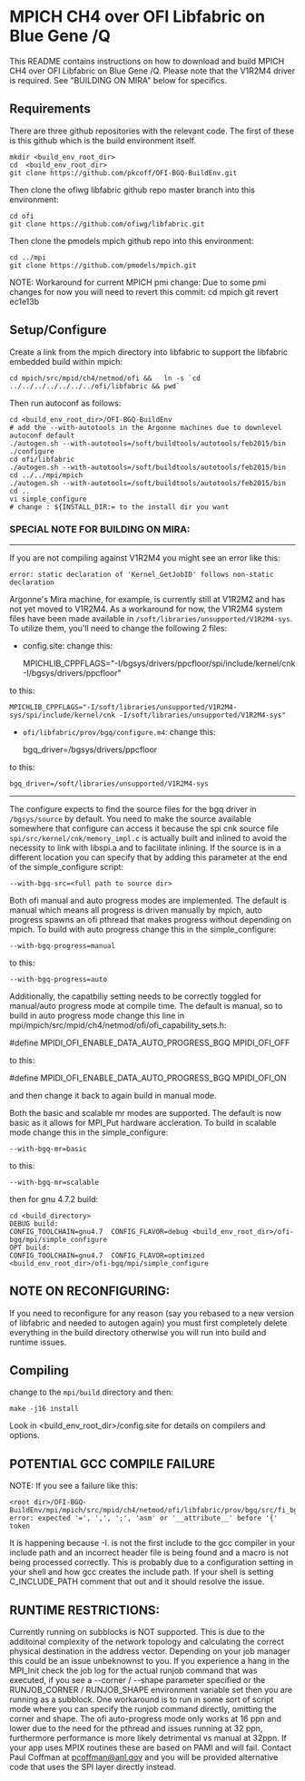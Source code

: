 # MPICH CH4 over OFI Libfabric on Blue Gene /Q

This README contains instructions on how to download and build MPICH CH4 over OFI Libfabric on Blue Gene /Q.  Please note that the V1R2M4 driver is required.  See "BUILDING ON MIRA" below for specifics.

## Requirements

There are three github repositories with the relevant code.  The first of these is this github which is the build environment itself.

```
mkdir <build_env_root_dir>
cd  <build_env_root_dir>
git clone https://github.com/pkcoff/OFI-BGQ-BuildEnv.git
```

Then clone the ofiwg libfabric github repo master branch into this environment:

```
cd ofi
git clone https://github.com/ofiwg/libfabric.git
```

Then clone the pmodels mpich github repo into this environment:

```
cd ../mpi
git clone https://github.com/pmodels/mpich.git
```

NOTE: Workaround for current MPICH pmi change:
Due to some pmi changes for now you will need to revert this commit:
cd mpich
git revert ec1e13b


## Setup/Configure

Create a link from the mpich directory into libfabric to support the libfabric embedded build within mpich:

```
cd mpich/src/mpid/ch4/netmod/ofi &&   ln -s `cd ../../../../../../../ofi/libfabric && pwd`
```


Then run autoconf as follows:

```
cd <build_env_root_dir>/OFI-BGQ-BuildEnv
# add the --with-autotools in the Argonne machines due to downlevel autoconf default
./autogen.sh --with-autotools=/soft/buildtools/autotools/feb2015/bin
./configure
cd ofi/libfabric
./autogen.sh --with-autotools=/soft/buildtools/autotools/feb2015/bin
cd ../../mpi/mpich
./autogen.sh --with-autotools=/soft/buildtools/autotools/feb2015/bin
cd ..
vi simple_configure
# change : ${INSTALL_DIR:= to the install dir you want
```

### SPECIAL NOTE FOR BUILDING ON MIRA:
--------------------------------------------------------------------------------------------

If you are not compiling against V1R2M4 you might see an error like this:

    error: static declaration of 'Kernel_GetJobID' follows non-static declaration

Argonne's Mira machine, for example, is currently still at V1R2M2 and has not yet moved to V1R2M4.  As a workaround for now,
the V1R2M4 system files have been made available in `/soft/libraries/unsupported/V1R2M4-sys`.
To utilize them, you'll need to change the following 2 files:

 * config.site: change this:

    MPICHLIB_CPPFLAGS="-I/bgsys/drivers/ppcfloor/spi/include/kernel/cnk -I/bgsys/drivers/ppcfloor"

to this:

    MPICHLIB_CPPFLAGS="-I/soft/libraries/unsupported/V1R2M4-sys/spi/include/kernel/cnk -I/soft/libraries/unsupported/V1R2M4-sys"

* `ofi/libfabric/prov/bgq/configure.m4`: change this:

    bgq_driver=/bgsys/drivers/ppcfloor

to this:

    bgq_driver=/soft/libraries/unsupported/V1R2M4-sys
  
--------------------------------------------------------------------------------------------

The configure expects to find the source files for the bgq driver in `/bgsys/source` by default.
You need to make the source available somewhere that configure can access it because the spi
cnk source file `spi/src/kernel/cnk/memory_impl.c` is actually built and inlined to avoid the
necessity to link with libspi.a and to facilitate inlining.  If the source is in a different
location you can specify that by adding this parameter at the end of the simple_configure script:

    --with-bgq-src=<full path to source dir>

Both ofi manual and auto progress modes are implemented.  The default is manual which
means all progress is driven manually by mpich, auto progress spawns an ofi pthread that makes progress
without depending on mpich.  To build with auto progress change this in the simple_configure:

    --with-bgq-progress=manual

to this:

    --with-bgq-progress=auto

Additionally, the capatbiliy setting needs to be correctly toggled for manual/auto progress mode at compile time.
The default is manual, so to build in auto progress mode change this line in
mpi/mpich/src/mpid/ch4/netmod/ofi/ofi_capability_sets.h:

#define MPIDI_OFI_ENABLE_DATA_AUTO_PROGRESS_BGQ MPIDI_OFI_OFF

to this:

#define MPIDI_OFI_ENABLE_DATA_AUTO_PROGRESS_BGQ MPIDI_OFI_ON

and then change it back to again build in manual mode.

Both the basic and scalable mr modes are supported.  The default is now basic
as it allows for MPI_Put hardware accleration.  To build in scalable mode change this in the simple_configure:

    --with-bgq-mr=basic

to this:

    --with-bgq-mr=scalable

then for gnu 4.7.2 build:

```
cd <build_directory>
DEBUG build:
CONFIG_TOOLCHAIN=gnu4.7  CONFIG_FLAVOR=debug <build_env_root_dir>/ofi-bgq/mpi/simple_configure
OPT build:
CONFIG_TOOLCHAIN=gnu4.7  CONFIG_FLAVOR=optimized <build_env_root_dir>/ofi-bgq/mpi/simple_configure
```

## NOTE ON RECONFIGURING:

If you need to reconfigure for any reason (say you rebased to a new version of libfabric
and needed to autogen again) you must first completely delete everything in the build directory
otherwise you will run into build and runtime issues.

## Compiling

change to the `mpi/build` directory and then:

    make -j16 install

Look in <build_env_root_dir>/config.site for details on compilers and options.

## POTENTIAL GCC COMPILE FAILURE

NOTE: If you see a failure like this:

    <root dir>/OFI-BGQ-BuildEnv/mpi/mpich/src/mpid/ch4/netmod/ofi/libfabric/prov/bgq/src/fi_bgq_init.c:337:1: error: expected '=', ',', ';', 'asm' or '__attribute__' before '{' token

It is happening because -I. is not the first include to the gcc compiler in your include path and an incorrect header file is being found and a macro is not being processed correctly.  This is probably due to a configuration setting in your shell and how gcc creates the include path.  If your shell is setting C_INCLUDE_PATH comment that out and it should resolve the issue.

## RUNTIME RESTRICTIONS:

Currently running on subblocks is NOT supported.  This is due to the additoinal complexity of the network
topology and calculating the correct physical destination in the address vector.  Depending on your job
manager this could be an issue unbeknownst to you.  If you experience a hang in the MPI_Init check the
job log for the actual runjob command that was executed, if you see a --corner / --shape parameter specified or
the RUNJOB_CORNER / RUNJOB_SHAPE environment variable set then you are running as a subblock.  One workaround is to
run in some sort of script mode where you can specify the runjob command directly, omitting the corner and shape.
The ofi auto-progress mode only works at 16 ppn and lower due to the need for the pthread and issues running at 32 ppn, furthermore performance is more likely detrimental vs manual at 32ppn.
If your app uses MPIX routines these are based on PAMI and will fail.  Contact Paul Coffman at pcoffman@anl.gov and you will be provided alternative code that uses the SPI layer directly instead.

